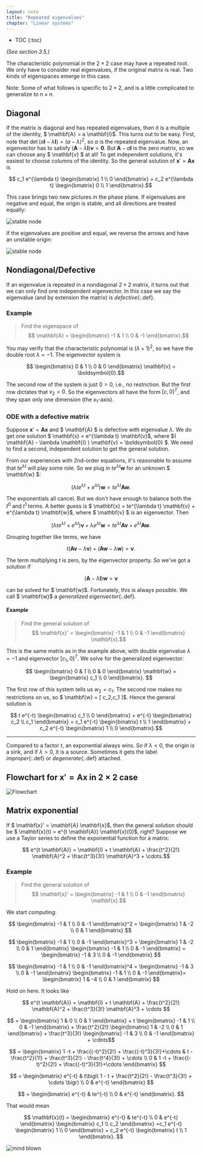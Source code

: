 ```yaml
---
layout: note
title: "Repeated eigenvalues"
chapter: "Linear systems"
---
```

* TOC
{:toc}

*(See section 3.5.)*


The characteristic polynomial in the $2\times 2$ case may have a repeated root. We only have to consider real eigenvalues, if the original matrix is real. Two kinds of eigenspaces emerge in this case.

Note: Some of what follows is specific to $2\times 2$, and is a little complicated to generalize to $n\times n$.

## Diagonal

If the matrix is diagonal and has repeated eigenvalues, then it is a multiple of the identity, $ \mathbf{A} = a \mathbf{I}$. This turns out to be easy. First, note that $\det(a \mathbf{I} - \lambda \mathbf{I} )=(a-\lambda)^2$, so $a$ is the repeated eigenvalue. Now, an eigenvector has to satisfy $( \mathbf{A} - \lambda \mathbf{I} ) \mathbf{v} = \boldsymbol{0}$. But $\mathbf{A} - a \mathbf{I}$ is the zero matrix, so we can choose any $ \mathbf{v} $ at all! To get independent solutions, it's easiest to choose columns of the identity. So the general solution of $\mathbf{x}' = \mathbf{A} \mathbf{x}$  is

$$ c_1 e^{\lambda t} \begin{bmatrix} 1 \\ 0 \end{bmatrix} + c_2 e^{\lambda t} \begin{bmatrix} 0 \\ 1 \end{bmatrix}.$$

This case brings two new pictures in the phase plane. If eigenvalues are negative and equal, the origin is stable, and all directions are treated equally:

![stable node](phaseplane1.svg)

If the eigenvalues are positive and equal, we reverse the arrows and have an unstable origin:

![stable node](phaseplane3.svg)



## Nondiagonal/Defective

If an eigenvalue is repeated in a nondiagonal $2\times 2$ matrix, it turns out that we can only find one independent eigenvector. In this case we say the eigenvalue (and by extension the matrix) is *defective*{:.def}.

### Example

> Find the eigenspace of
> $$ \mathbf{A} = \begin{bmatrix} -1 & 1 \\ 0 & -1 \end{bmatrix}.$$


You may verify that the characteristic polynomial is $(\lambda+1)^2$, so we have the double root $\lambda=-1$. The eigenvector system is

$$ \begin{bmatrix} 0 & 1 \\ 0 & 0 \end{bmatrix} \mathbf{v} = \boldsymbol{0}.$$

The second row of the system is just $0=0$, i.e., no restriction. But the first row dictates that $v_2=0$. So the eigenvectors all have the form $[c,0]^T$, and they span only one dimension (the $x_1$-axis).

### ODE with a defective matrix

Suppose $\mathbf{x}' = \mathbf{A} \mathbf{x}$ and $ \mathbf{A} $ is defective with eigenvalue $\lambda$. We do get one solution $ \mathbf{x} = e^{\lambda t} \mathbf{v}$, where $( \mathbf{A} - \lambda \mathbf{I} ) \mathbf{v} = \boldsymbol{0} $. We need to find a second, independent solution to get the general solution.

From our experiences with 2nd-order equations, it's reasonable to assume that $te^{\lambda t}$ will play some role. So we plug in $te^{\lambda t} \mathbf{w}$ for an unknown $ \mathbf{w} $:

$$ (\lambda t e^{\lambda t} + e^{\lambda t}) \mathbf{w} = t e^{\lambda t} \mathbf{A} \mathbf{w}.$$

The exponentials all cancel. But we don't have enough to balance both the $t^0$ and $t^1$ terms. A better guess is  $ \mathbf{x} = te^{\lambda t} \mathbf{v} + e^{\lambda t} \mathbf{w}$, where $ \mathbf{v} $ is an eigenvector. Then

$$ (\lambda t e^{\lambda t} + e^{\lambda t}) \mathbf{v} + \lambda e^{\lambda t} \mathbf{w} = t e^{\lambda t} \mathbf{A} \mathbf{v} + e^{\lambda t} \mathbf{A} \mathbf{w}.$$

Grouping together like terms, we have

$$ t( \mathbf{A} \mathbf{v} - \lambda \mathbf{v} ) + (  \mathbf{A} \mathbf{w} - \lambda \mathbf{w} ) = \mathbf{v}.$$

The term multiplying $t$ is zero, by the eigenvector property. So we've got a solution if

$$ (  \mathbf{A} - \lambda \mathbf{I} )  \mathbf{w} = \mathbf{v} $$

can be solved for $ \mathbf{w}$. Fortunately, this is always possible. We call $ \mathbf{w}$ a *generalized eigenvector*{:.def}.  

#### Example

> Find the general solution of
> $$ \mathbf{x}' = \begin{bmatrix} -1 & 1 \\ 0 & -1 \end{bmatrix} \mathbf{x}.$$

This is the same matrix as in the example above, with double eigenvalue $\lambda=-1$ and eigenvector $[c_1,0]^T$. We solve for the generalized eigenvector:

$$ \begin{bmatrix} 0 & 1 \\ 0 & 0 \end{bmatrix} \mathbf{w} = \begin{bmatrix} c_1 \\ 0 \end{bmatrix}. $$

The first row of this system tells us $w_2=c_1$. The second row makes no restrictions on us, so $ \mathbf{w} = [ c_2,c_1 ]$. Hence the general solution is

$$ t e^{-t} \begin{bmatrix} c_1 \\ 0 \end{bmatrix} + e^{-t} \begin{bmatrix} c_2 \\ c_1 \end{bmatrix}
= c_1 e^{-t} \begin{bmatrix} t \\ 1 \end{bmatrix} + c_2 e^{-t} \begin{bmatrix} 1 \\ 0 \end{bmatrix}.$$

---

Compared to a factor $t$, an exponential always wins. So if $\lambda < 0$, the origin is a sink, and if $\lambda > 0$, it is a source. Sometimes it gets the label *improper*{:.def} or *degenerate*{:.def} attached.


## Flowchart for $\mathbf{x}' = \mathbf{A} \mathbf{x}$ in $2\times 2$ case

![Flowchart](eigflow.png)



## Matrix exponential

If $ \mathbf{x}' = \mathbf{A} \mathbf{x}$, then the general solution should be $ \mathbf{x}(t) = e^{t \mathbf{A}} \mathbf{x}(0)$, right? Suppose we use a Taylor series to define the exponential function for a matrix:

$$ e^{t \mathbf{A}} = \mathbf{I} + t \mathbf{A} + \frac{t^2}{2!} \mathbf{A}^2 + \frac{t^3}{3!} \mathbf{A}^3 + \cdots.$$

### Example

> Find the general solution of
> $$ \mathbf{x}' = \begin{bmatrix} -1 & 1 \\ 0 & -1 \end{bmatrix} \mathbf{x}.$$

We start computing:

$$ \begin{bmatrix} -1 & 1 \\ 0 & -1 \end{bmatrix}^2 = \begin{bmatrix} 1 & -2 \\ 0 & 1 \end{bmatrix} $$

$$ \begin{bmatrix} -1 & 1 \\ 0 & -1 \end{bmatrix}^3 = \begin{bmatrix} 1 & -2 \\ 0 & 1 \end{bmatrix} \begin{bmatrix} -1 & 1 \\ 0 & -1 \end{bmatrix} = \begin{bmatrix} -1 & 3 \\ 0 & -1 \end{bmatrix} $$

$$ \begin{bmatrix} -1 & 1 \\ 0 & -1 \end{bmatrix}^4 = \begin{bmatrix} -1 & 3 \\ 0 & -1 \end{bmatrix} \begin{bmatrix} -1 & 1 \\ 0 & -1 \end{bmatrix}=  \begin{bmatrix} 1 & -4 \\ 0 & 1 \end{bmatrix} $$

Hold on here. It looks like

$$ e^{t \mathbf{A}} = \mathbf{I} + t \mathbf{A} + \frac{t^2}{2!} \mathbf{A}^2 + \frac{t^3}{3!} \mathbf{A}^3 + \cdots $$

$$ = \begin{bmatrix} 1 & 0 \\ 0 & 1 \end{bmatrix} + t \begin{bmatrix} -1 & 1 \\ 0 & -1 \end{bmatrix} + \frac{t^2}{2!} \begin{bmatrix} 1 & -2 \\ 0 & 1 \end{bmatrix} + \frac{t^3}{3!} \begin{bmatrix} -1 & 3 \\ 0 & -1 \end{bmatrix} + \cdots$$

$$ = \begin{bmatrix} 1 -t + \frac{(-t)^2}{2!} + \frac{(-t)^3}{3!}+\cdots  & t - \frac{t^2}{1!} + \frac{t^3}{2!} -  \frac{t^4}{3!} + \cdots \\ 0 & 1 -t + \frac{(-t)^2}{2!} + \frac{(-t)^3}{3!}+\cdots \end{bmatrix} $$

$$ = \begin{bmatrix} e^{-t}  & t\bigl( 1 - t + \frac{t^2}{2!} -  \frac{t^3}{3!} + \cdots \bigr) \\ 0 & e^{-t} \end{bmatrix} $$ 

$$ = \begin{bmatrix} e^{-t}  & te^{-t} \\ 0 & e^{-t} \end{bmatrix}. $$

That would mean

$$ \mathbf{x}(t) = \begin{bmatrix} e^{-t}  & te^{-t} \\ 0 & e^{-t} \end{bmatrix} \begin{bmatrix} c_1 \\ c_2 \end{bmatrix}
=c_1 e^{-t} \begin{bmatrix} 1 \\ 0 \end{bmatrix} + c_2 e^{-t} \begin{bmatrix} t \\ 1 \end{bmatrix}. $$

![mind blown](mind-blown.jpg)
